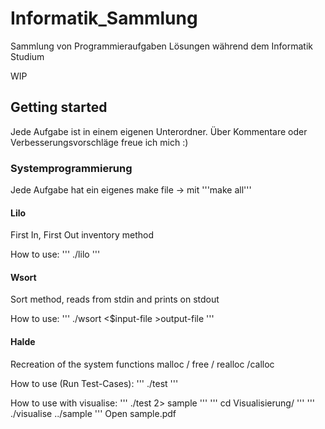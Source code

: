 # Informatik_Sammlung
Sammlung von Programmieraufgaben Lösungen während dem Informatik Studium

WIP

## Getting started
Jede Aufgabe ist in einem eigenen Unterordner.
Über Kommentare oder Verbesserungsvorschläge freue ich mich :)

### Systemprogrammierung
Jede Aufgabe hat ein eigenes make file -> mit '''make all'''

#### Lilo
First In, First Out inventory method

How to use:
''' ./lilo '''

#### Wsort
Sort method, reads from stdin and prints on stdout

How to use:
''' ./wsort <$input-file >output-file '''

#### Halde
Recreation of the system functions malloc / free / realloc /calloc

How to use (Run Test-Cases):
''' ./test '''

How to use with visualise:
''' ./test 2> sample '''
''' cd Visualisierung/ '''
''' ./visualise ../sample '''
Open sample.pdf
